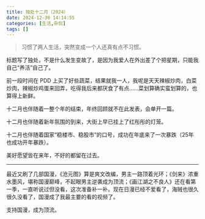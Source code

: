 ```yaml
---
title: 独处十二月（2024）
date: 2024-12-30 14:14:55
categories: [生活,杂侃]
tags: []
---
```


> 习惯了两人生活，突然变成一个人还真有点不习惯。

标题写了独处，不是什么发生变故了，是因为我爱人在外出差了个把星期，只能我自己“养活”自己了。

前一段时间在 PDD 上买了好些蔬菜，结果就我一人，我呢是天天辣椒炒肉，白菜炒肉，辣椒炒鸡蛋来回弄，吃得我后来都厌食了有点……菜划算确实蛮划算的，也算得上新鲜。

十二月也伴随着一整个年的结束，年终回顾就不在此发表，会单开一篇。

十二月也伴随着新年氛围的到来，大街上早已挂上了红彤彤的灯笼。

十二月也伴随着国家“稳楼市、稳股市”的口号，成功在年底来了一次暴跌（25年也成功开年暴跌）。

美好愿望皆在来年，不好的都留在过去。

---

最近又刷了几部国漫，《沧元图》算是爽文改编，男主一路顶着光环；《剑来》浓重水墨风，堪称国漫巅峰，不起眼男主逆袭成为顶流；《画江湖之不良人》还在看第一季，一直听说过但没看，这次准备补一补。现在日漫已经不爱看了，海贼也很久很久没看了，国漫成了我最主要的看的视频了。

支持国漫，成为顶流。
